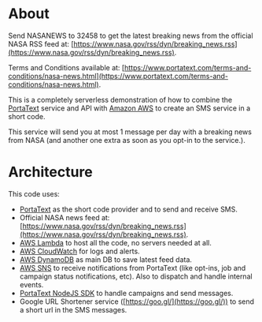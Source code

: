 # About
Send NASANEWS to 32458 to get the latest breaking news from the official NASA
RSS feed at: [https://www.nasa.gov/rss/dyn/breaking_news.rss](https://www.nasa.gov/rss/dyn/breaking_news.rss).

Terms and Conditions available at: [https://www.portatext.com/terms-and-conditions/nasa-news.html](https://www.portatext.com/terms-and-conditions/nasa-news.html).

This is a completely serverless demonstration of how to combine the [PortaText](https://www.portatext.com/)
service and API with [Amazon AWS](https://aws.amazon.com/) to create an SMS service in a short code.

This service will send you at most 1 message per day with a breaking news from
NASA (and another one extra as soon as you opt-in to the service.).

# Architecture
This code uses:
 * [PortaText](https://www.portatext.com/) as the short code provider and to
 send and receive SMS.
 * Official NASA news feed at: [https://www.nasa.gov/rss/dyn/breaking_news.rss](https://www.nasa.gov/rss/dyn/breaking_news.rss).
 * [AWS Lambda](https://aws.amazon.com/lambda/) to host all the code, no servers
 needed at all.
 * [AWS CloudWatch](https://aws.amazon.com/cloudwatch/) for logs and alerts.
 * [AWS DynamoDB](https://aws.amazon.com/dynamodb/) as main DB to save latest feed data.
 * [AWS SNS](https://aws.amazon.com/sns/) to receive notifications from PortaText
 (like opt-ins, job and campaign status notifications, etc). Also to dispatch
 and handle internal events.
 * [PortaText NodeJS SDK](https://github.com/PortaText/node-sdk) to handle campaigns and send messages.
 * Google URL Shortener service ([https://goo.gl/](https://goo.gl/)) to send a short url in the SMS messages.

